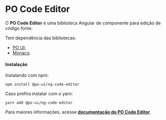 # PO Code Editor

O **PO Code Editor** é uma biblioteca Angular de componente para edição de código fonte. 

Tem dependência das bibliotecas: 
- [PO UI](http://po-ui.io);
- [Monaco](https://microsoft.github.io/monaco-editor/).

#### Instalação

Instalando com npm:
```
npm install @po-ui/ng-code-editor
```

Caso prefira instalar com o yarn:
```
yarn add @po-ui/ng-code-editor
```

Para maiores informações, acesse **[documentação do PO Code Editor](https://po-ui.io/documentation/po-code-editor)**.